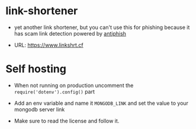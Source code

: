 # link-shortener

- yet another link shortener, but you can't use this for phishing because it has scam link detection powered by [antiphish](https://anti-fish.bitflow.dev/)

- URL: https://www.linkshrt.cf

# Self hosting

- When not running on production uncomment the `require('dotenv').config()` part

- Add an env variable and name it `MONGODB_LINK` and set the value to your mongodb server link

-  Make sure to read the license and follow it.
